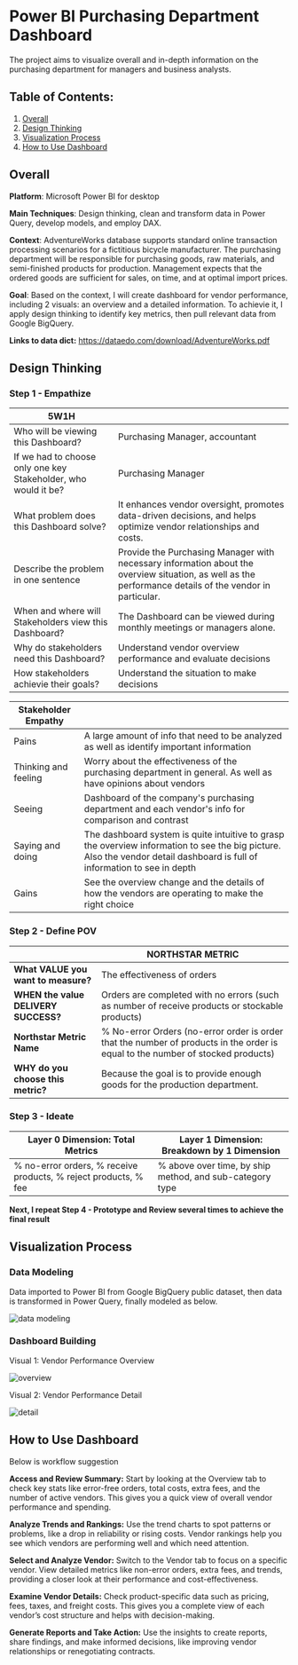 # Power BI Purchasing Department Dashboard
The project aims to visualize overall and in-depth information on the purchasing department for managers and business analysts.

## Table of Contents:
1. [Overall](#overall)
2. [Design Thinking](#dt)
3. [Visualization Process](#vis)
4. [How to Use Dashboard](#how)

<div id='overall'/>
  
## Overall

**Platform**: Microsoft Power BI for desktop

**Main Techniques**: Design thinking, clean and transform data in Power Query, develop models, and employ DAX.

**Context**: AdventureWorks database supports standard online transaction processing scenarios for a fictitious bicycle manufacturer. The purchasing department will be responsible for purchasing goods, raw materials, and semi-finished products for production. Management expects that the ordered goods are sufficient for sales, on time, and at optimal import prices.

**Goal**: Based on the context, I will create dashboard for vendor performance, including 2 visuals: an overview and a detailed information. To achievie it, I apply design thinking to identify key metrics, then pull relevant data from Google BigQuery.
  
**Links to data dict:** https://dataedo.com/download/AdventureWorks.pdf

<div id='dt'/>

## Design Thinking

### Step 1 - Empathize

| 5W1H | |
| - | - |
| Who will be viewing this Dashboard?                                | Purchasing Manager, accountant |
| If we had to choose only one key Stakeholder, who would it be? | Purchasing Manager |
| What problem does this Dashboard solve?                            | It enhances vendor oversight, promotes data-driven decisions, and helps optimize vendor relationships and costs.|
| Describe the problem in one sentence                               | Provide the Purchasing Manager with necessary information about the overview situation, as well as the performance details of the vendor in particular. |
| When and where will Stakeholders view this Dashboard?        | The Dashboard can be viewed during monthly meetings or managers alone.|
| Why do stakeholders need this Dashboard?                   | Understand vendor overview performance and evaluate decisions|
| How stakeholders achievie their goals?           | Understand the situation to make decisions |


|Stakeholder Empathy | |
| -- | -- |
| Pains  | A large amount of info that need to be analyzed as well as identify important information |
| Thinking and feeling  | Worry about the effectiveness of the purchasing department in general. As well as have opinions about vendors |
| Seeing  | Dashboard of the company's purchasing department and each vendor's info for comparison and contrast |
| Saying and doing   | The dashboard system is quite intuitive to grasp the overview information to see the big picture. Also the vendor detail dashboard is full of information to see in depth|
| Gains | See the overview change and the details of how the vendors are operating to make the right choice|

### Step 2 - Define POV

|       | NORTHSTAR METRIC     |
|----|---|
| **What VALUE you want to measure?** | The effectiveness of orders |
| **WHEN the value DELIVERY SUCCESS?** | Orders are completed with no errors (such as number of receive products or stockable products) |
| **Northstar Metric Name**  | % No-error Orders (no-error order is order that the number of products in the order is equal to the number of stocked products) |
| **WHY do you choose this metric?** | Because the goal is to provide enough goods for the production department. |

### Step 3 - Ideate

| Layer 0 Dimension: Total Metrics   | Layer 1 Dimension: Breakdown by 1 Dimension |
|----|----|
| % no-error orders, % receive products, % reject products, % fee | % above over time, by ship method, and sub-category type |

**Next, I repeat Step 4 - Prototype and Review several times to achieve the final result**

<div id='vis'/>

## Visualization Process

### Data Modeling

Data imported to Power BI from Google BigQuery public dataset, then data is transformed in Power Query, finally modeled as below.

![data modeling](https://github.com/user-attachments/assets/98f43851-ab01-4de1-8394-adc2f6871420)

### Dashboard Building

Visual 1: Vendor Performance Overview

![overview](https://github.com/user-attachments/assets/c8559dd8-970a-4323-8610-2da1d4ed237f)

Visual 2: Vendor Performance Detail

![detail](https://github.com/user-attachments/assets/eb3511e4-922f-4b27-87bf-33d3348fb9f2)

<div id='how'/>

## How to Use Dashboard

Below is workflow suggestion

**Access and Review Summary:** Start by looking at the Overview tab to check key stats like error-free orders, total costs, extra fees, and the number of active vendors. This gives you a quick view of overall vendor performance and spending.

**Analyze Trends and Rankings:** Use the trend charts to spot patterns or problems, like a drop in reliability or rising costs. Vendor rankings help you see which vendors are performing well and which need attention.

**Select and Analyze Vendor:** Switch to the Vendor tab to focus on a specific vendor. View detailed metrics like non-error orders, extra fees, and trends, providing a closer look at their performance and cost-effectiveness.

**Examine Vendor Details:** Check product-specific data such as pricing, fees, taxes, and freight costs. This gives you a complete view of each vendor’s cost structure and helps with decision-making.

**Generate Reports and Take Action:** Use the insights to create reports, share findings, and make informed decisions, like improving vendor relationships or renegotiating contracts.
